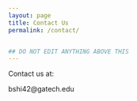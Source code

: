 ```yaml
---
layout: page
title: Contact Us
permalink: /contact/


## DO NOT EDIT ANYTHING ABOVE THIS
---
```




<p> Contact us at: </p>

<p> bshi42@gatech.edu </p>